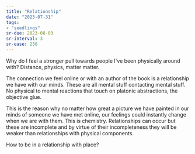 ```yaml
---
title: "Relationship"
date: "2023-07-31"
tags:
- "seedlings"
sr-due: 2023-08-03
sr-interval: 3
sr-ease: 250
---
```


Why do I feel a stronger pull towards people I've been physically around with? Distance, physics, matter matter.

The connection we feel online or with an author of the book is a relationship we have with our minds. These are all mental stuff contacting mental stuff. No physical to mental reactions that touch on platonic abstractions, the objective glue.

This is the reason why no matter how great a picture we have painted in our minds of someone we have met online, our feelings could instantly change when we are with them. This is chemistry. Relationships can occur but these are incomplete and by virtue of their incompleteness they will be weaker than relationships with physical components.

How to be in a relationship with place?